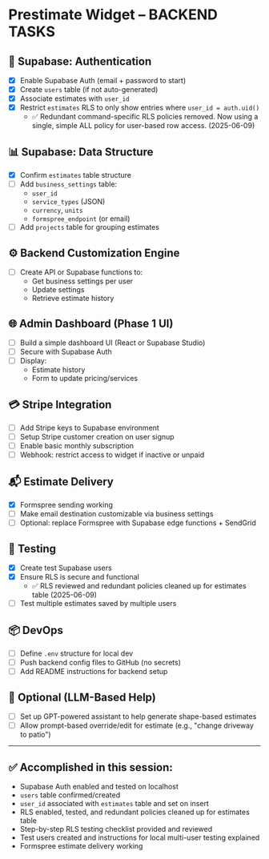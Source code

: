 # Prestimate Widget – BACKEND TASKS

## 🔐 Supabase: Authentication
- [x] Enable Supabase Auth (email + password to start)
- [x] Create `users` table (if not auto-generated)
- [x] Associate estimates with `user_id`
- [x] Restrict `estimates` RLS to only show entries where `user_id = auth.uid()`
  - ✅ Redundant command-specific RLS policies removed. Now using a single, simple ALL policy for user-based row access. (2025-06-09)

## 📊 Supabase: Data Structure
- [x] Confirm `estimates` table structure
- [ ] Add `business_settings` table:
  - `user_id`
  - `service_types` (JSON)
  - `currency`, `units`
  - `formspree_endpoint` (or email)
- [ ] Add `projects` table for grouping estimates

## ⚙️ Backend Customization Engine
- [ ] Create API or Supabase functions to:
  - Get business settings per user
  - Update settings
  - Retrieve estimate history

## 🌐 Admin Dashboard (Phase 1 UI)
- [ ] Build a simple dashboard UI (React or Supabase Studio)
- [ ] Secure with Supabase Auth
- [ ] Display:
  - Estimate history
  - Form to update pricing/services

## 💳 Stripe Integration
- [ ] Add Stripe keys to Supabase environment
- [ ] Setup Stripe customer creation on user signup
- [ ] Enable basic monthly subscription
- [ ] Webhook: restrict access to widget if inactive or unpaid

## 📬 Estimate Delivery
- [x] Formspree sending working
- [ ] Make email destination customizable via business settings
- [ ] Optional: replace Formspree with Supabase edge functions + SendGrid

## 🧪 Testing
- [x] Create test Supabase users
- [x] Ensure RLS is secure and functional
  - ✅ RLS reviewed and redundant policies cleaned up for estimates table (2025-06-09)
- [ ] Test multiple estimates saved by multiple users

## 📦 DevOps
- [ ] Define `.env` structure for local dev
- [ ] Push backend config files to GitHub (no secrets)
- [ ] Add README instructions for backend setup

## 🧠 Optional (LLM-Based Help)
- [ ] Set up GPT-powered assistant to help generate shape-based estimates
- [ ] Allow prompt-based override/edit for estimate (e.g., "change driveway to patio")

---

## ✅ Accomplished in this session:
- Supabase Auth enabled and tested on localhost
- `users` table confirmed/created
- `user_id` associated with `estimates` table and set on insert
- RLS enabled, tested, and redundant policies cleaned up for estimates table
- Step-by-step RLS testing checklist provided and reviewed
- Test users created and instructions for local multi-user testing explained
- Formspree estimate delivery working
